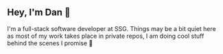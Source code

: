 ## Hey, I'm Dan 👋

I'm a full-stack software developer at SSG.
Things may be a bit quiet here as most of my work takes place in private repos, I am doing cool stuff behind the scenes I promise 🤞
